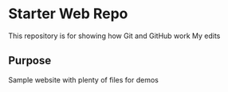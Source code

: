 # Starter Web Repo

This repository is for showing how Git and GitHub work
My edits

## Purpose

Sample website with plenty of files for demos

